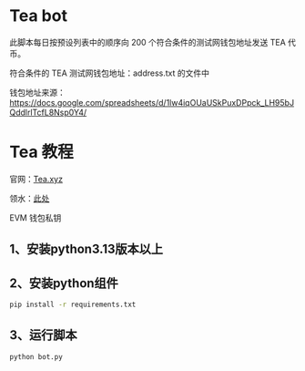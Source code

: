 # Tea bot
此脚本每日按预设列表中的顺序向 200 个符合条件的测试网钱包地址发送 TEA 代币。

符合条件的 TEA 测试网钱包地址：address.txt 的文件中

钱包地址来源：https://docs.google.com/spreadsheets/d/1lw4iqOUaUSkPuxDPpck_LH95bJQddlrlTcfL8Nsp0Y4/

# Tea 教程
官网：[Tea.xyz](https://tea.xyz/blog/attestation-flow-for-tea-airdrop)

领水：[此处](https://faucet-assam.tea.xyz/)

EVM 钱包私钥

## 1、安装python3.13版本以上

## 2、安装python组件
```bash
pip install -r requirements.txt
```

## 3、运行脚本
```bash
python bot.py
```

